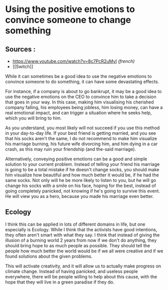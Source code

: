 # Using the positive emotions to convince someone to change something

## Sources :
- https://www.youtube.com/watch?v=8c7PcR2uMyI *(french)*
- [[Switch]]

While it can sometimes be a good idea to use the negative emotions to convince someone to do something, it can have some devastating effects.

For instance, if a company is about to go bankrupt, it may be a good idea to use the negative emotions on the CEO to convince him to take a decision that goes in your way. In this case, making him visualising his cherished company falling, his employees being jobless, him losing money, can have a real emotional impact, and can trigger a situation where he seeks help, which you will bring to him.

As you understand, you most likely will not succeed if you use this method in your day-to-day life. If your best friend is getting married, and you see that his socks aren't the same, I do not recommend to make him visualize his marriage burning, his future wife divorcing him, and him dying in a car crash, as this may ruin your friendship (and the-said marriage).

Alternatively, conveying positive emotions can be a good and simple solution to your current problem. Instead of telling your friend his marriage is going to be a total mistake if he doesn't change socks, you should make him visualize how beautiful and how much better it would be, if he had the same socks. Not only will he be more likely to listen to you, but he will go change his socks with a smile on his face, hoping for the best, instead of going completely panicked, not knowing if he's going to survive this event. He will view you as a hero, because you made his marriage even better.

## Ecology

I think this can be applied in lots of different domains in life, but one especially is Ecology. While I think that the activists have good intentions, they often aren't smart with what they say. I think that instead of giving the illusion of a burning world 2 years from now if we don't do anything, they should bring hope to as much people as possible. They should tell the people how much better the world would be if we all were creative and if we found solutions about the given problems. 

This will activate creativity, and it will allow us to actually make progress on climate change. Instead of having panicked, and useless people everywhere, there will be people willing to help about this cause, with the hope that they will live in a green paradise if they do.

